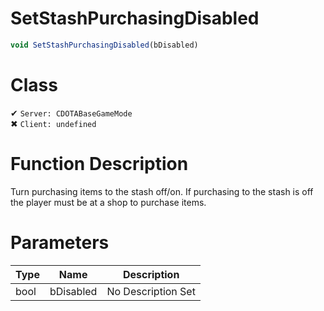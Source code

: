 # SetStashPurchasingDisabled
```js
void SetStashPurchasingDisabled(bDisabled)
```
# Class
✔ `Server: CDOTABaseGameMode`  
✖ `Client: undefined`  

# Function Description
Turn purchasing items to the stash off/on. If purchasing to the stash is off the player must be at a shop to purchase items.
# Parameters
Type|Name|Description
--|--|--
bool|bDisabled|No Description Set
